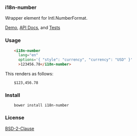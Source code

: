 ### i18n-number

Wrapper element for Intl.NumberFormat.

[Demo](http://t2ym.github.io/i18n-number/components/i18n-number/demo), [API Docs](http://t2ym.github.io/i18n-number/components/i18n-number/), and [Tests](http://t2ym.github.io/i18n-number/components/i18n-number/test)

### Usage

```html
    <i18n-number 
      lang="en"
      options='{ "style": "currency", "currency": "USD" }' 
      >123456.78</i18n-number>
```

This renders as follows:

```
    $123,456.78
```

### Install

```
    bower install i18n-number
```

### License

[BSD-2-Clause](https://github.com/t2ym/i18n-number/blob/master/LICENSE.md)